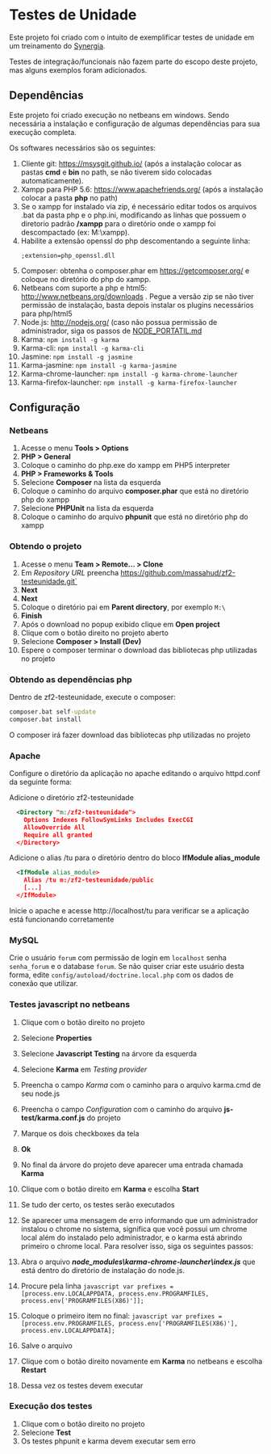 Testes de Unidade
=================
Este projeto foi criado com o intuito de exemplificar testes de unidade em um treinamento do [Synergia](http://synergia.dcc.ufmg.br).

Testes de integração/funcionais não fazem parte do escopo deste projeto, mas alguns exemplos foram adicionados.

Dependências
------------
Este projeto foi criado execução no netbeans em windows. Sendo necessária a instalação e configuração de algumas dependências para sua execução completa.

Os softwares necessários são os seguintes:

1. Cliente git: https://msysgit.github.io/ (após a instalação colocar as pastas **cmd** e **bin** no path, se não tiverem sido colocadas automaticamente).
2. Xampp para PHP 5.6: https://www.apachefriends.org/ (após a instalação colocar a pasta **php** no path)
  1. Se o xampp for instalado via zip, é necessário editar todos os arquivos .bat da pasta php e o php.ini, modificando as linhas que possuem o diretorio padrão **/xampp** para o diretório onde o xampp foi descompactado (ex: M:\xampp).
  2. Habilite a extensão openssl do php descomentando a seguinte linha:
        ````````````````````````````````````````````````````
        ;extension=php_openssl.dll
        ````````````````````````````````````````````````````
4. Composer: obtenha o composer.phar em https://getcomposer.org/ e coloque no diretório do php do xampp.
5. Netbeans com suporte a php e html5: http://www.netbeans.org/downloads . Pegue a versão zip se não tiver permissão de instalação, basta depois instalar os plugins necessários para php/html5
6. Node.js: http://nodejs.org/ (caso não possua permissão de administrador, siga os passos de [NODE_PORTATIL.md](NODE_PORTATIL.md)
7. Karma:  `npm install -g karma`
8. Karma-cli:  `npm install -g karma-cli`
9. Jasmine: `npm install -g jasmine`
10. Karma-jasmine:  `npm install -g karma-jasmine`
11. Karma-chrome-launcher: `npm install -g karma-chrome-launcher`
12. Karma-firefox-launcher: `npm install -g karma-firefox-launcher`

Configuração
-----------------------

### Netbeans ###

1. Acesse o menu **Tools > Options**
2. **PHP > General**
4. Coloque o caminho do php.exe do xampp em PHP5 interpreter
5. **PHP > Frameworks & Tools**
6. Selecione **Composer** na lista da esquerda
7. Coloque o caminho do arquivo **composer.phar** que está no diretório php do xampp
8. Selecione **PHPUnit** na lista da esquerda
9. Coloque o caminho do arquivo **phpunit** que está no diretório php do xampp


### Obtendo o projeto ###

1. Acesse o menu **Team > Remote... > Clone**
2. Em *Repository URL* preencha  https://github.com/massahud/zf2-testeunidade.git`
3. **Next**
4. **Next**
5. Coloque o diretório pai em **Parent directory**, por exemplo `M:\`
6. **Finish**
7. Após o download no popup exibido clique em **Open project**
8. Clique com o botão direito no projeto aberto
9. Selecione **Composer > Install (Dev)**
10. Espere o composer terminar o download das bibliotecas php utilizadas no projeto


### Obtendo as dependências php ###
Dentro de zf2-testeunidade, execute o composer:
``````````````````````````bat
composer.bat self-update
composer.bat install
``````````````````````````
O composer irá fazer download das bibliotecas php utilizadas no projeto

### Apache ###
Configure o diretório da aplicação no apache editando o arquivo httpd.conf da seguinte forma:

Adicione o diretório zf2-testeunidade   
````````````````````````````````````````````````````xml
  <Directory "m:/zf2-testeunidade">
    Options Indexes FollowSymLinks Includes ExecCGI
    AllowOverride All
    Require all granted
  </Directory>
````````````````````````````````````````````````````

Adicione o alias /tu para o diretório dentro do bloco **IfModule alias_module**   
````````````````````````````````````````xml
  <IfModule alias_module>
    Alias /tu m:/zf2-testeunidade/public
    [...]
  </IfModule>
````````````````````````````````````````

Inicie o apache e acesse http://localhost/tu para verificar se a aplicação está funcionando corretamente

### MySQL ###
Crie o usuário `forum` com permissão de login em `localhost` senha `senha_forum` e o database `forum`.
Se não quiser criar este usuário desta forma, edite `config/autoload/doctrine.local.php` com os dados de conexão que utilizar.

### Testes javascript no netbeans ###

1. Clique com o botão direito no projeto
2. Selecione **Properties**
3. Selecione **Javascript Testing** na árvore da esquerda
4. Selecione **Karma** em *Testing provider*
5. Preencha o campo *Karma* com o caminho para o arquivo karma.cmd de seu node.js
6. Preencha o campo *Configuration* com o caminho do arquivo **js-test/karma.conf.js** do projeto
7. Marque os dois checkboxes da tela
8. **Ok**
9. No final da árvore do projeto deve aparecer uma entrada chamada **Karma**
10. Clique com o botão direito em **Karma** e escolha **Start**
11. Se tudo der certo, os testes serão executados
12. Se aparecer uma mensagem de erro informando que um administrador instalou o chrome no sistema, significa que você possui um chrome local além do instalado pelo administrador, e o karma está abrindo primeiro o chrome local. Para resolver isso, siga os seguintes passos:
  1. Abra o arquivo ***node_modules\karma-chrome-launcher\index.js*** que está dentro do diretório de instalação do node.js.
  2. Procure pela linha
    ``````````````````````````````````````````````````````````````````````````````````````````````````````javascript
    var prefixes = [process.env.LOCALAPPDATA, process.env.PROGRAMFILES, process.env['PROGRAMFILES(X86)']];
    ``````````````````````````````````````````````````````````````````````````````````````````````````````
            
  3. Coloque o primeiro item no final:
    ``````````````````````````````````````````````````````````````````````````````````````````````````````javascript
    var prefixes = [process.env.PROGRAMFILES, process.env['PROGRAMFILES(X86)'], process.env.LOCALAPPDATA];
    ``````````````````````````````````````````````````````````````````````````````````````````````````````

  4. Salve o arquivo
  5.  Clique com o botão direito novamente em **Karma** no netbeans e escolha **Restart**
  6. Dessa vez os testes devem executar

### Execução dos testes ###

1. Clique com o botão direito no projeto
2. Selecione **Test**
3. Os testes phpunit e karma devem executar sem erro


